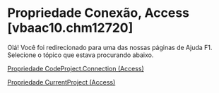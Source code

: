
# Propriedade Conexão, Access [vbaac10.chm12720]

Olá! Você foi redirecionado para uma das nossas páginas de Ajuda F1. Selecione o tópico que estava procurando abaixo.

[Propriedade CodeProject.Connection (Access)](http://msdn.microsoft.com/library/3fb6bb6f-83c9-f682-79fc-6cdace654d26%28Office.15%29.aspx)

[Propriedade CurrentProject (Access)](http://msdn.microsoft.com/library/ab956942-deff-793f-e5e6-7412554f9950%28Office.15%29.aspx)

